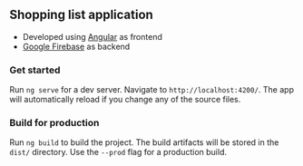 ## Shopping list application
* Developed using [Angular](https://angular.io/) as frontend
* [Google Firebase](https://firebase.google.com/) as backend

### Get started

Run `ng serve` for a dev server. Navigate to `http://localhost:4200/`. The app will automatically reload if you change any of the source files.

### Build for production

Run `ng build` to build the project. The build artifacts will be stored in the `dist/` directory. Use the `--prod` flag for a production build.
